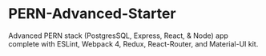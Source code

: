 # PERN-Advanced-Starter
Advanced PERN stack (PostgresSQL, Express, React, &amp; Node) app complete with ESLint, Webpack 4, Redux, React-Router, and Material-UI kit. 
